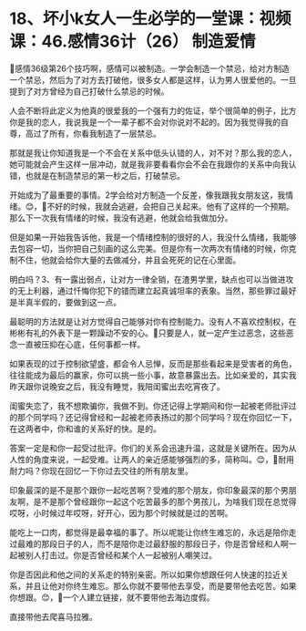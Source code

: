 # 18、坏小k女人一生必学的一堂课：视频课：46.感情36计（26） 制造爱情

🎼感情36级第26个技巧啊，感情可以被制造。一学会制造一个禁忌，给对方制造一个禁忌，然后为了对方去打破他，很多女人都是这样，认为男人很爱他的。一旦提到了对方曾经为自己打破什么禁忌的时候。

人会不断将此定义为他真的很爱我的一个强有力的佐证，举个很简单的例子，比方你是我的恋人，我说我是一个一辈子都不会对你说对不起的。因为我觉得我的自尊，高过了所有，你看我制造了一层禁忌。

那就是我让你知道我是一个不会在关系中低头认错的人，对不对？那么我的恋人，她可能就会产生这样一层冲动，就是我非要看看你会不会在我跟你的关系中向我认错，也就是在制造禁忌的第一秒之后，打破禁忌。

开始成为了最重要的事情。2学会给对方制造一个反差，像我跟我女朋友这，我情绪。😊，🎼不好的时候，我就会逃避，会把自己关起来。他有了这样的一个预期。那么下一次我有情绪的时候，我没有逃避，他就会给我做加分。

但是如果一开始我告诉他，我是一个情绪控制的很好的人，我没什么情绪，我能够去包容一切，当你把自己刻画的这么完美。但是你有一次两次有情绪的时候，你克制不住，他就会给你大量的去做减分，并且会死死的记在心里面。

明白吗？3、有一露出弱点，让对方一律全销，在渣男学里，缺点也可以当做进攻的无上利器，通过忏悔你犯下的错而建立起真诚坦率的表象。当然，那些罪过最好是半真半假的，要做到这一点。

最聪明的方法就是让对方觉得自己能够对你有控制能力。没有人不喜欢控制权，在彬彬有礼的外表下是一颗躁动不安的心。🎼只要是人，就一定产生过恶念，这些恶念一直被压抑在心底，任何事都一样。

如果表现的过于控制欲望盛，都会令人忌惮，反而是那些看起来是受害者的角色，往往能成为最后的赢家，你可以挑一些小事，故意暴露出去。比如亲爱的，其实我昨天跟你说晚安之后，我没有睡觉，我陪闺蜜出去吃宵夜了。

闺蜜失恋了，我不想欺骗你，我做不到。你还记得上学期间和你一起被老师批评过的那个同学吗？还记得曾经和一起被老师表扬过的那个同学吗？现在你回忆一下，在这两者中，你和谁的关系好的快。是的。

答案一定是和你一起受过批评。你们的关系会迅速升温，这就是关键所在。因为从人性的角度来说，一起受难。让两人的亲近感能够强烈的多，简称叫。😊，🎼耐用耐力吗？你现在回忆一下你过去交往的所有朋友里。

印象最深的是不是那个跟你一起吃苦啊？受难的那个朋友，你印象最深的那个男朋友啊，是不是那个曾经跟你一起这个吃苦最多的那个男孩儿，为啥我们现在总觉得哎呀，小时候过年哎呀，好开心，因为那个时候就是过的苦啊。

能吃上一口肉，都觉得是最幸福的事了。所以呢能让你终生难忘的，永远是陪你走过最难的那段日子的人，而不是陪你走过最舒服的那段日子，你是否曾经和人啊一起被别人打击过。你是否曾经和某个人一起被别人嘲笑过。

你是否因此和他之间的关系走的特别亲密。所以如果你想跟任何人快速的拉近关系，并且让他对你终生难忘。那么你就不要带他去享受，而是要带他去吃苦。如果你想跟。😊，🎼一个人建立链接，就不要带他去海边度假。

直接带他去爬喜马拉雅。